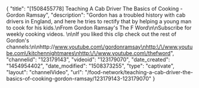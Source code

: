 {
    "title": "[1508455778] Teaching A Cab Driver The Basics of Cooking - Gordon Ramsay",
    "description": "Gordon has a troubled history with cab drivers in England, and here he tries to rectify that by helping a young man to cook for his kids.\nFrom Gordon Ramsay's The F Word\n\nSubscribe for weekly cooking videos. \n\nIf you liked this clip check out the rest of Gordon's channels:\n\nhttp:\/\/www.youtube.com\/gordonramsay\nhttp:\/\/www.youtube.com\/kitchennightmares\nhttp:\/\/www.youtube.com\/thefword",
    "channelid": "123179143",
    "videoid": "123179070",
    "date_created": "1454954402",
    "date_modified": "1508373255",
    "type": "captivate",
    "layout": "channelVideo",
    "url": "\/food-network\/teaching-a-cab-driver-the-basics-of-cooking-gordon-ramsay\/123179143-123179070"
}